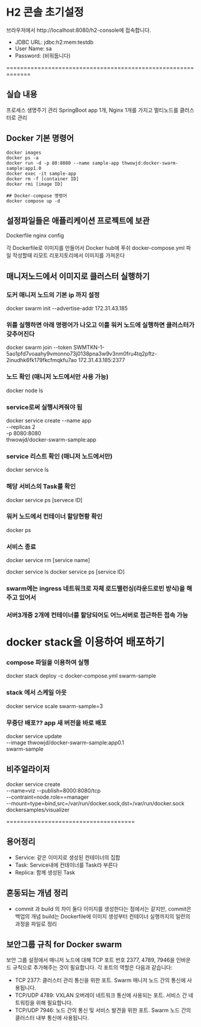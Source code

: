 # H2 콘솔 초기설정
브라우저에서 http://localhost:8080/h2-console에 접속합니다.

* JDBC URL: jdbc:h2:mem:testdb
* User Name: sa
* Password: (비워둡니다)

=============================================================

## 실습 내용
프로세스 생명주기 관리
SpringBoot app 1개, Nginx 1개를 가지고 멀티노드를 클러스터로 관리



## Docker 기본 명령어
```
docker images
docker ps -a
docker run -d -p 80:8080 --name sample-app thwowjd:docker-swarm-sample:app1.0
docker exec -it sample-app
docker rm -f [container ID]
docker rmi [image ID]

## Docker-compose 명령어
docker compose up -d
```

## 설정파일들은 애플리케이션 프로젝트에 보관
Dockerfile
nginx config

각 Dockerfile로 이미지를 만들어서 Docker hub에 푸쉬
docker-compose.yml 파일 작성할때 리모트 리포지토리에서 이미지를 가져온다

## 매니저노드에서 이미지로 클러스터 실행하기

### 도커 매니저 노드의 기본 ip 까지 설정
docker swarm init --advertise-addr 172.31.43.185

### 위를 실행하면 아래 명령어가 나오고 이를 워커 노드에 실행하면 클러스터가 갖추어진다
docker swarm join --token SWMTKN-1-5ao1pfd7voaahy9vmonno73j0138pna3w9v3nm0fru4tq2pftz-2inudhk6fk179fkcfmqkfu7ao 172.31.43.185:2377

### 노드 확인 (매니저 노드에서만 사용 가능)
docker node ls

### service로써 실행시켜줘야 됨
docker service create --name app \
--replicas 2 \
-p 8080:8080 \
thwowjd/docker-swarm-sample:app

### service 리스트 확인 (매니저 노드에서만)
docker service ls

### 해당 서비스의 Task를 확인
docker service ps [servece ID]

### 워커 노드에서 컨테이너 할당현황 확인
docker ps

### 서비스 종료
docker service rm [service name]

docker service ls
docker service ps [service ID]

### swarm에는 ingress 네트워크로 자체 로드밸런싱(라운드로빈 방식)을 해주고 있어서
### 서버3개중 2개에 컨테이너를 할당되어도 어느서버로 접근하든 접속 가능

# docker stack을 이용하여 배포하기

### compose 파일을 이용하여 실행
docker stack deploy -c docker-compose.yml swarm-sample

### stack 에서 스케일 아웃
docker service scale swarm-sample=3

### 무중단 배포?? app 새 버전을 바로 배포
docker service update \
--image thwowjd/docker-swarm-sample:app0.1 \
swarm-sample


## 비주얼라이저
docker service create \
--name=viz
--publish=8000:8080/tcp \
--contraint=node.role==manager \
--mount=type=bind,src=/var/run/docker.sock,dst=/var/run/docker.sock \
dockersamples/visualizer


=====================================

## 용어정리
- Service: 같은 이미지로 생성된 컨테이너의 집합
- Task: Service내에 컨테이너를 Task라 부른다
- Replica: 함께 생성된 Task



## 혼동되는 개념 정리
- commit 과 build 의 차이
둘다 이미지를 생성한다는 점에서는 같지만, 
commit은 백업의 개념 
build는 Dockerfile에 이미지 생성부터 컨테이너 실행까지의 일련의 과정을 파일로 정리


## 보안그룹 규칙 for Docker swarm
보안 그룹 설정에서 매니저 노드에 대해 TCP 포트 번호 2377, 4789, 7946을 인바운드 규칙으로 추가해주는 것이 필요합니다. 
각 포트의 역할은 다음과 같습니다:
- TCP 2377: 클러스터 관리 통신을 위한 포트. Swarm 매니저 노드 간의 통신에 사용됩니다.
- TCP/UDP 4789: VXLAN 오버레이 네트워크 통신에 사용되는 포트. 서비스 간 네트워킹을 위해 필요합니다.
- TCP/UDP 7946: 노드 간의 통신 및 서비스 발견을 위한 포트. Swarm 노드 간의 클러스터 내부 통신에 사용됩니다.










